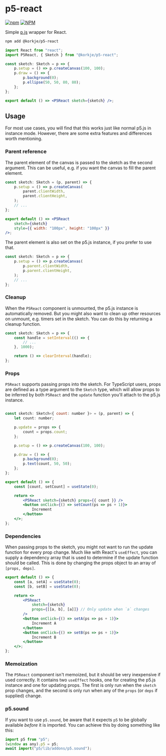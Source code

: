 # p5-react

[![npm](https://img.shields.io/npm/v/@korkje/p5-react)](https://www.npmjs.com/package/@korkje/p5-react)
[![NPM](https://img.shields.io/github/license/korkje/p5-react)](license.md)

Simple [p.js](https://p5js.org) wrapper for React.

```bash
npm add @korkje/p5-react
```

```jsx
import React from "react";
import P5React, { Sketch } from "@korkje/p5-react";

const sketch: Sketch = p => {
    p.setup = () => p.createCanvas(100, 100);
    p.draw = () => {
        p.background(0);
        p.ellipse(50, 50, 80, 80);
    };
};

export default () => <P5React sketch={sketch} />;
```

## Usage

For most use cases, you will find that this works just like normal p5.js in instance mode. However, there are some extra features and differences worth mentioning.

### Parent reference

The parent element of the canvas is passed to the sketch as the second argument. This can be useful, e.g. if you want the canvas to fill the parent element.

```jsx
const sketch: Sketch = (p, parent) => {
    p.setup = () => p.createCanvas(
        parent.clientWidth,
        parent.clientHeight,
    );
    // ...
};

export default () => <P5React
    sketch={sketch}
    style={{ width: "100px", height: "100px" }}
/>;
```

The parent element is also set on the p5.js instance, if you prefer to use that.

```jsx
const sketch: Sketch = p => {
    p.setup = () => p.createCanvas(
        p.parent.clientWidth,
        p.parent.clientHeight,
    );
    // ...
};
```

### Cleanup

When the `P5React` component is unmounted, the p5.js instance is automatically removed. But you might also want to clean up other resources on unmount, e.g. timers set in the sketch. You can do this by returning a cleanup function.

```jsx
const sketch: Sketch = p => {
    const handle = setInterval(() => {
        // ...
    }, 1000);

    return () => clearInterval(handle);
};
```

### Props

`P5React` supports passing props into the sketch. For TypeScript users, props are defined as a type argument to the `Sketch` type, which will allow props to be inferred by both `P5React` and the `update` function you'll attach to the p5.js instance.

```jsx

const sketch: Sketch<{ count: number }> = (p, parent) => {
    let count: number;

    p.update = props => {
        count = props.count;
    };

    p.setup = () => p.createCanvas(100, 100);

    p.draw = () => {
        p.background(0);
        p.text(count, 50, 50);
    };
};

export default () => {
    const [count, setCount] = useState(0);

    return <>
        <P5React sketch={sketch} props={{ count }} />
        <button onClick={() => setCount(ps => ps + 1)}>
            Increment
        </button>
    </>;
};
```

### Dependencies

When passing props to the sketch, you might not want to run the update function for every prop change. Much like with React's `useEffect`, you can supply a dependency array that is used to determine if the update function should be called. This is done by changing the props object to an array of `[props, deps]`.

```jsx
export default () => {
    const [a, setA] = useState(0);
    const [b, setB] = useState(0);

    return <>
        <P5React
            sketch={sketch}
            props={[[a, b], [a]]} // Only update when `a` changes
        />
        <button onClick={() => setA(ps => ps + 1)}>
            Increment A
        </button>
        <button onClick={() => setB(ps => ps + 1)}>
            Increment B
        </button>
    </>;
};
```

### Memoization

The `P5React` component isn't memoized, but it should be very inexpensive if used correctly. It contains two `useEffect` hooks, one for creating the p5.js instance and one for updating props. The first is only run when the `sketch` prop changes, and the second is only run when any of the `props` (or `deps` if supplied) change.

### p5.sound

If you want to use `p5.sound`, be aware that it expects `p5` to be globally available *before* it is imported. You can achieve this by doing something like this:

```jsx
import p5 from "p5";
(window as any).p5 = p5;
await import("p5/lib/addons/p5.sound");
```
